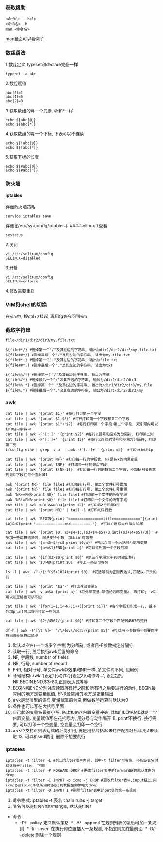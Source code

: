 ### 获取帮助
```shell
<命令名> --help
<命令名> -h
man <命令名>
```
man里面可以看例子

### 数组语法
1.数组定义
typeset和declare完全一样
```shell
typeset -a abc
```
2.数组赋值
```shell
abc[0]=1
abc[1]=5
abc[2]=8
```
3.获取数组的每一个元素, @和*一样
```shell
echo ${abc[@]}
echo ${abc[*]}
```
4.获取数组的每一个下标, 下表可以不连续
```shell
echo ${!abc[@]}
echo ${!abc[*]}
```
5.获取下标的长度
```shell
echo ${#abc[@]}
echo ${#abc[*]}
```

### 防火墙
#### iptables
存储防火墙策略
```shell
service iptables save
```
存储在/etc/sysconfig/iptables中
####selinux
1.查看
```shell
sestatus
```
2.关闭
```shell
vi /etc/selinux/config
SELINUX=disabled
```
3.开启
```shell
vi /etc/selinux/config
SELINUX=enforce
```
4.修改需要重启


### VIM和shell的切换
在vim中, 按ctrl+z挂起, 再用fg命令回到vim

### 截取字符串
```shell
file=/dir1/dir2/dir3/my.file.txt

${file#*/} #删掉第一个"/"及其左边的字符串, 输出为dir1/dir2/dir3/my.file.txt
${file##*/} #删掉最后一个"/"及其左边的字符串, 输出为my.file.txt
${file#*.} #删掉第一个"."及其左边的字符串, 输出为file.txt
${file##*.} #删掉最后一个"."及其左边的字符串, 输出为txt

${file%%/*} #删掉第一个"/"及其右边的字符串, 输出为空值
${file%/*} #删掉最后一个"/"及其右边的字符串, 输出为/dir1/dir2/dir3
${file%%.*} #删掉第一个"."及其右边的字符串, 输出为/dir1/dir2/dir3/my.file
${file%.*} #删掉最后一个"."及其右边的字符串, 输出为/dir1/dir2/dir3/my
```


### awk
```shell
cat file | awk '{print $1}' #每行打印第一个字段
cat file | awk '{print $1,$2}' #每行打印第一个字段和第二个字段
cat file | awk '{print $1"+"$2}' #每行打印第一个字段+第二个字段, 双引号内可以打印任何字符串
cat file | awk -F'[: ]' '{print $2}' #每行以冒号和空格为分隔符, 打印第二列
cat file | awk -F'[: ]+' '{print $2}' #每行以连续的冒号和空格为分隔符, 打印第二列
ifconfig eth0 | grep 't a' | awk -F'[: ]+' '{print $4}' #打印eth0的ip

cat file | awk '{print NF}' #打印每一行的字段数, NF是awk的内置变量
cat file | awk '{print $NF}' #打印每一行的最后字段
cat file | awk '{print $(NF-1)}' #打印每一行的倒数第二个字段, 不加括号会先拿到最后字段在每个值上减1

awk '{print NR}' file file1 #打印每行行号, 第二个文件行号累加
awk '{print NR}' file file1 #打印每行行号, 第二个文件行号重置
awk 'NR==FNR{print $0}' file file1 #打印前一个文件的所有字段
awk 'NR!=FNR{print $0}' file file1 #打印后一个文件的所有字段
cat file | awk 'NR>1&&NR<4{print $0}' #打印第2行和第3行
cat file | awk '{print NR}' | tail -1 #打印文件行数
 
cat file | awk 'BEGIN{print "================title============"}{print $0}END{print "=============end=========="}' #可以在原有文件加头加尾

cat file | awk '{print $0, $3+$4+$5,($3+$4+$5)/3,int(($3+$4+$5)/3)}' #多加一些运算结果列, 除法支持小数, 加上int可取整
cat file | awk '{a=$3+$4+$5;print $0,a}' #可以在同一个大括号内使用变量
cat file | awk '{a+=$1}END{print a}' #可以得到第一个字段的和

cat file | awk '{if($3>80)print $0}' #第三个字段大于80时输出整行
cat file | awk '$3>80{print $0}' #与上一条语句等价

ls -l | awk '/^-/{if($5>1024)print $0}' #花括号前为正则表达式,匹配以-开头的行

cat file | awk '{print '$a'}' #打印外部变量a
cat file | awk -v a=$a {print a}' #将外部变量a赋值给内部变量a, 再打印; -v后可以加空格也可以不加

cat file | awk '{for(i=1;i<=NF;i++){print $i}}' #每个字段打印成一行, 循环外加print可以每行打印一些信息

cat file | awk '$2~/4567/{print $0}' #打印第二个字段中匹配到4567的整行

df-h | awk -F'[\t %]+' '/\/dev\/sda5/{print $5}' #可以用-F参数把不想要的字符当做分隔符过滤掉
```

1. 默认以空白(一个或多个空格)为分隔符, 或者用-F参数指定分隔符
2. 读取一行, 然后执行awk后面的命令
3. NF, 字段数, number of fields
4. NR, 行号, number of record
5. FNR, 相对行号, 单文件awk中效果和NR一样, 多文件时不同, 见用例
6. 语句结构: awk '[设定1]{动作2}[设定2]{动作2}...', 设定包括NR,BEGIN,END,$3>80,正则表达式等等
7. BEGIN和END分别对应读取所有行之前和所有行之后要进行的动作, BEGIN最常用的地方是变量赋值, END最常用的地方是变量输出
8. awk是弱类型的语句,变量赋值前为空,但做数学运算时默认为0
9. 条件也可以写在大括号里面
10. 自己起的变量名最好小写, 防止和awk内置变量冲突, 比如FILENAME就是一个内置变量. 变量赋值写在花括号内, 用分号与动作隔开
11. printf不换行, 换行需要, 可以打印一个空变量, 空变量会打印一个空行
12. awk不支持正则表达式的后向引用, 就是用括号括起来的匹配部分后续用\1来读取
13. 可以和sed联用, 删除不想要的行

### iptables
```shell
iptables -t filter -L #列出filter表中内容, 其中-t filter可省略, 不指定表名时默认就是filter, 下同
iptables -t filter -P FORWARD DROP #更改filter表中的forward链的默认策略为drop
iptables -t filter -I INPUT -p icmp -j DROP #更改filter表中,input链上,用icmp协议(ping命令所用的协议)的数据包的策略为drop
iptables -t filter -D INPUT 1 #删除filter表中input链的第一条规则
```
1. 命令格式: iptables -t 表名 chain rules -j target
2. 表名可以是filter/nat/mangle, 默认是filter
* 命令
  * -P/--policy 定义默认策略
  * -A/--append 在规则列表的最后增加一条规则
  * -I/--insert 在执行的位置插入一条规则, 不指定则加在最前面
  * -D/--delete 删除一个规则
